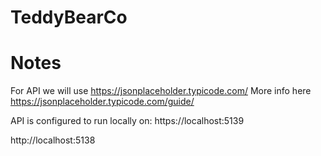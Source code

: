 # TeddyBearCo

# Notes
For API we will use 
https://jsonplaceholder.typicode.com/
More info here
https://jsonplaceholder.typicode.com/guide/


API is configured to run locally on:
https://localhost:5139

http://localhost:5138
